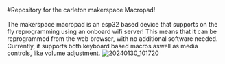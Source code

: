 #Repository for the carleton makerspace Macropad! <br><br>
The makerspace macropad is an esp32 based device that supports on the fly reprogramming using an onboard wifi server! This means that it can be reprogrammed from the web browser, with no additional software needed. Currently, it supports both keyboard based macros aswell as media controls, like volume adjustment. 
![20240130_101720](https://github.com/Marshall-J2698/Makerpad/assets/144924070/83a9be05-4a15-42b1-bef0-ea1548a44593)
